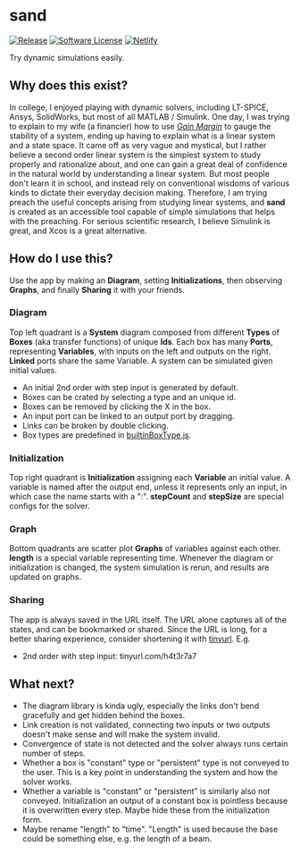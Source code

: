 # sand

[![Release](https://img.shields.io/github/tag/bettercallshao/sand.svg)](https://github.com/bettercallshao/sand/tags)
[![Software License](https://img.shields.io/badge/license-MIT-brightgreen.svg)](/LICENSE.md)
[![Netlify](https://img.shields.io/netlify/382df462-41d7-4664-b03d-f8cbb66fe139)](<(https://app.netlify.com/sites/upbeat-mccarthy-c842b6/deploys)>)

Try dynamic simulations easily.

## Why does this exist?

In college, I enjoyed playing with dynamic solvers, including LT-SPICE, Ansys, SolidWorks, but most of all MATLAB / Simulink. One day, I was trying to explain to my wife (a financier) how to use [_Gain Margin_](https://en.wikipedia.org/wiki/Bode_plot#Gain_margin_and_phase_margin) to gauge the stability of a system, ending up having to explain what is a linear system and a state space. It came off as very vague and mystical, but I rather believe a second order linear system is the simplest system to study properly and rationalize about, and one can gain a great deal of confidence in the natural world by understanding a linear system. But most people don't learn it in school, and instead rely on conventional wisdoms of various kinds to dictate their everyday decision making. Therefore, I am trying preach the useful concepts arising from studying linear systems, and **sand** is created as an accessible tool capable of simple simulations that helps with the preaching. For serious scientific research, I believe Simulink is great, and Xcos is a great alternative.

## How do I use this?

Use the app by making an **Diagram**, setting **Initializations**, then observing **Graphs**, and finally **Sharing** it with your friends.

### Diagram

Top left quadrant is a **System** diagram composed from different **Types** of **Boxes** (aka transfer functions) of unique **Ids**. Each box has many **Ports**, representing **Variables**, with inputs on the left and outputs on the right. **Linked** ports share the same Variable. A system can be simulated given initial values.

- An initial 2nd order with step input is generated by default.
- Boxes can be crated by selecting a type and an unique id.
- Boxes can be removed by clicking the X in the box.
- An input port can be linked to an output port by dragging.
- Links can be broken by double clicking.
- Box types are predefined in [builtinBoxType.js](https://github.com/bettercallshao/sand/blob/main/src/sandio/builtinBoxType.js).

### Initialization

Top right quadrant is **Initialization** assigning each **Variable** an initial value. A variable is named after the output end, unless it represents only an input, in which case the name starts with a ":". **stepCount** and **stepSize** are special configs for the solver.

### Graph

Bottom quadrants are scatter plot **Graphs** of variables against each other. **length** is a special variable representing time. Whenever the diagram or initialization is changed, the system simulation is rerun, and results are updated on graphs.

### Sharing

The app is always saved in the URL itself. The URL alone captures all of the states, and can be bookmarked or shared. Since the URL is long, for a better sharing experience, consider shortening it with [tinyurl](https://tinyurl.com/app). E.g.

- 2nd order with step input: tinyurl.com/h4t3r7a7

## What next?

- The diagram library is kinda ugly, especially the links don't bend gracefully and get hidden behind the boxes.
- Link creation is not validated, connecting two inputs or two outputs doesn't make sense and will make the system invalid.
- Convergence of state is not detected and the solver always runs certain number of steps.
- Whether a box is "constant" type or "persistent" type is not conveyed to the user. This is a key point in understanding the system and how the solver works.
- Whether a variable is "constant" or "persistent" is similarly also not conveyed. Initialization an output of a constant box is pointless because it is overwritten every step. Maybe hide these from the initialization form.
- Maybe rename "length" to "time". "Length" is used because the base could be something else, e.g. the length of a beam.
